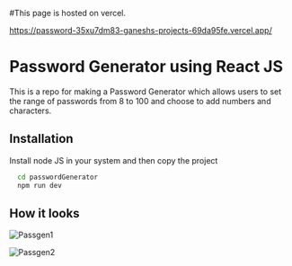 #This page is hosted on vercel.

https://password-35xu7dm83-ganeshs-projects-69da95fe.vercel.app/

# Password Generator using React JS

This is a repo for making a Password Generator which allows users to set the range of passwords from 8 to 100 and choose to add numbers and characters.

## Installation

Install node JS in your system and then copy the project

```bash
  cd passwordGenerator
  npm run dev
```


## How it looks



![Passgen1](https://github.com/Ganesh-Sharmaz/Password-Generator/assets/151487165/0aa8cf31-0a0f-4a78-a37e-882775a881c4)


![Passgen2](https://github.com/Ganesh-Sharmaz/Password-Generator/assets/151487165/922116b1-dff7-4c91-b6be-9dc64e3c6052)
